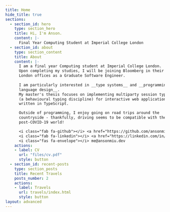 ```yaml
---
title: Home
hide_title: true
sections:
  - section_id: hero
    type: section_hero
    title: Hi, I'm Anson.
    content: |-
      Final Year Computing Student at Imperial College London
  - section_id: about
    type: section_content
    title: About
    content: |-
      I am a final year Computing student at Imperial College London.
      Upon completing my studies, I will be joining Bloomberg in their
      London offices as a Graduate Software Engineer.
      
      I am particularly interested in __type systems__ and __programming
      language design__.
      My master's thesis focuses on implementing multiparty session types 
      (a behavioural typing discipline) for interactive web applications
      written in TypeScript.

      Outside of programming, I enjoy going on road trips around the 
      countryside - thankfully, driving seems to be compatible with the
      post-COVID-19 world!

      <i class="fab fa-github"></i> <a href="https://github.com/ansonmiu0214" target="_blank">ansonmiu0214</a> <br />
      <i class="fab fa-linkedin"></i> <a href="https://linkedin.com/in/ansonmiu" target="_blank">ansonmiu</a> <br />
      <i class="fas fa-envelope"></i> me@ansonmiu.dev
    actions:
    - label: CV
      url: "files/cv.pdf"
      style: button
  - section_id: recent-posts
    type: section_posts
    title: Recent Travels
    posts_number: 2
    actions:
    - label: Travels
      url: travels/index.html
      style: button
layout: advanced
---
```

